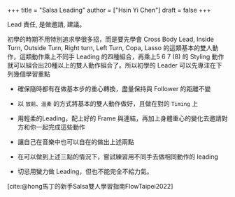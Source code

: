 +++
title = "Salsa Leading"
author = ["Hsin Yi Chen"]
draft = false
+++

Lead 責任, 是做邀請, 建議。

初學的時期不用特別追求學很多招，而是要先學會 Cross Body Lead, Inside Turn, Outside Turn, Right turn, Left Turn, Copa, Lasso 的這類基本的雙人動作，這類動作乘上不同手 Leading 的四種組合，再乘上5 6 7 (8) 的 Styling 動作就可以組合出20種以上的雙人動作組合了。所以初學的 Leader 可以先專注在下列幾個學習重點

-   確保隨時都有在做基本步的重心轉換，盡量保持與 Follower 的距離不變
-   以 `放鬆、溫柔` 的方式將基本的雙人動作做好，且做在對的 `Timing` 上
-   用輕柔的Leading，配上好的 Frame 與連結，再加上身體重心的變化去邀請對方和你一起完成這些動作
-   讓自己在音樂中也可以自在的做出上述兩點

-   在可以做到上述三點的情況下，嘗試練習用不同手去做相同動作的 leading
-   切忌用蠻力做 Leading，但也不能完全不給力氣。

[cite:@hong馬丁的新手Salsa雙人學習指南FlowTaipei2022]
